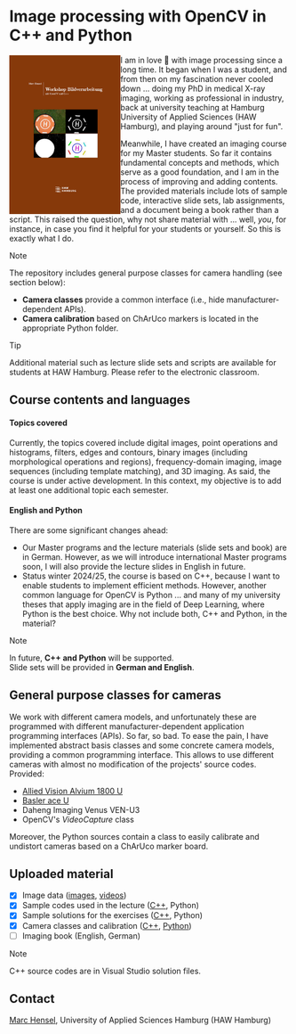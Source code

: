 # Image processing with OpenCV in C++ and Python
<img src="./assets/Cover.png" width="200" align=left>

I am in love :revolving_hearts: with image processing since a long time. It began when I was a student, and from then on my fascination never cooled down ... doing my PhD in medical X-ray imaging, working as professional in industry, back at university teaching at Hamburg University of Applied Sciences (HAW Hamburg), and playing around "just for fun".<p>

Meanwhile, I have created an imaging course for my Master students. So far it contains fundamental concepts and methods, which serve as a good foundation, and I am in the process of improving and adding contents. The provided materials include lots of sample code, interactive slide sets, lab assignments, and a document being a book rather than a script. This raised the question, why not share material with ... well, _you_, for instance, in case you find it helpful for your students or yourself. So this is exactly what I do.
<br clear=all>

> [!NOTE]
> The repository includes general purpose classes for camera handling (see section below):
> - **Camera classes** provide a common interface (i.e., hide manufacturer-dependent APIs).
> - **Camera calibration** based on ChArUco markers is located in the appropriate Python folder.

> [!TIP]
> Additional material such as lecture slide sets and scripts are available for students at HAW Hamburg. Please refer to the electronic classroom.

## Course contents and languages
#### Topics covered
Currently, the topics covered include digital images, point operations and histograms, filters, edges and contours, binary images (including morphological operations and regions), frequency-domain imaging, image sequences (including template matching), and 3D imaging. As said, the course is under active development. In this context, my objective is to add at least one additional topic each semester.

#### English and Python
There are some significant changes ahead:

- Our Master programs and the lecture materials (slide sets and book) are in German. However, as we will introduce international Master programs soon, I will also provide the lecture slides in English in future.
- Status winter 2024/25, the course is based on C++, because I want to enable students to implement efficient methods. However, another common language for OpenCV is Python ... and many of my university theses that apply imaging are in the field of Deep Learning, where Python is the best choice. Why not include both, C++ and Python, in the material?

> [!NOTE]
> In future, __C++ and Python__ will be supported.<br>
> Slide sets will be provided in __German and English__.

## General purpose classes for cameras
We work with different camera models, and unfortunately these are programmed with different manufacturer-dependent application programming interfaces (APIs). So far, so bad. To ease the pain, I have implemented abstract basis classes and some concrete camera models, providing a common programming interface. This allows to use different cameras with almost no modification of the projects' source codes. Provided:
- [Allied Vision Alvium 1800 U](https://www.alliedvision.com/de/produktportfolio/kameraserien/alvium-1800-u/)
- [Basler ace U](https://www.baslerweb.com/de-de/kameras/ace/)
- Daheng Imaging Venus VEN-U3
- OpenCV's _VideoCapture_ class

Moreover, the Python sources contain a class to easily calibrate and undistort cameras based on a ChArUco marker board.

## Uploaded material
- [X] Image data ([images](image_data/images), [videos](image_data/videos))
- [X] Sample codes used in the lecture ([C++](src/c++/lecture), Python)
- [X] Sample solutions for the exercises ([C++](src/c++/exercises), Python)
- [X] Camera classes and calibration ([C++](src/c++/cameras), [Python](src/python/cameras))
- [ ] Imaging book (English, German)

> [!NOTE]
> C++ source codes are in Visual Studio solution files.

## Contact
[Marc Hensel](http://www.haw-hamburg.de/marc-hensel), University of Applied Sciences Hamburg (HAW Hamburg)
